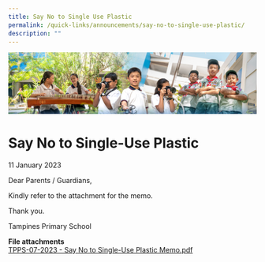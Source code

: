 ```yaml
---
title: Say No to Single Use Plastic
permalink: /quick-links/announcements/say-no-to-single-use-plastic/
description: ""
---
```

![](/images/AboutUs.jpg)

Say No to Single-Use Plastic
============================

11 January 2023

  

Dear Parents / Guardians,

  

Kindly refer to the attachment for the memo.

  

Thank you.

  

Tampines Primary School



<b>File attachments</b> <br>
[TPPS-07-2023 - Say No to Single-Use Plastic Memo.pdf](/files/tpps-07-2023%20-%20say%20no%20to%20single-use%20plastic%20memo.pdf)
